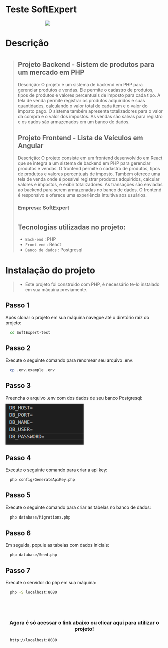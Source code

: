 # Teste SoftExpert

<img src="https://cdn2.softexpert.com/wp-content/uploads/2021/03/logo-home.png" width="250" style=" display: block;margin-left: auto;margin-right: auto;">

# Descrição

> #
> ## Projeto Backend - Sistem de produtos para um mercado em PHP
>
>Descrição: O projeto é um sistema de backend em PHP para gerenciar produtos e vendas. Ele permite o cadastro de produtos, tipos de produtos e valores percentuais de imposto para cada tipo. A tela de venda permite registrar os produtos adquiridos e suas quantidades, calculando o valor total de cada item e o valor do imposto pago. O sistema também apresenta totalizadores para o valor da compra e o valor dos impostos. As vendas são salvas para registro e os dados são armazenados em um banco de dados.
>
> ## Projeto Frontend - Lista de Veículos em Angular
> Descrição: O projeto consiste em um frontend desenvolvido em React que se integra a um sistema de backend em PHP para gerenciar produtos e vendas. O frontend permite o cadastro de produtos, tipos de produtos e valores percentuais de imposto. Também oferece uma tela de venda onde é possível registrar produtos adquiridos, calcular valores e impostos, e exibir totalizadores. As transações são enviadas ao backend para serem armazenadas no banco de dados. O frontend é responsivo e oferece uma experiência intuitiva aos usuários.
>
> ### Empresa: SoftExpert
>#
>
> ## Tecnologias utilizadas no projeto:
>  - `Back-end` : PHP
>  - `Front-end` : React
>  - `Banco de dados` : Postgresql
>#

# Instalação do projeto

> - Este projeto foi construido com PHP, é necessário te-lo instalado em sua máquina previamente.

 ## Passo 1
   Após clonar o projeto em sua máquina navegue até o diretório raiz do projeto:
```bash
  cd SoftExpert-test
```

 ## Passo 2
   Execute o seguinte comando para renomear seu arquivo .env:
```bash
  cp .env.example .env
```

 ## Passo 3
   Preencha o arquivo .env com dos dados de seu banco Postgresql:
<img src="uploads/env-example.png" width="250" style=" display: block;margin:10px auto 10px 0;">

 ## Passo 4
   Execute o seguinte comando para criar a api key:
```bash
  php config/GenerateApiKey.php
```

 ## Passo 5
   Execute o seguinte comando para criar as tabelas no banco de dados:
```bash
  php database/Migrations.php
```

 ## Passo 6
   Em seguida, popule as tabelas com dados iniciais:
```bash
  php database/Seed.php
```

 ## Passo 7
   Execute o servidor do php em sua máquina:
```bash
  php -S localhost:8080  
```
#
<br>
 
<h3 align="center">Agora é só acessar o link abaixo ou clicar <a href="http://localhost:8080" target="_blank">aqui</a> para utilizar o projeto!</h3>

```bash
  http://localhost:8080
```